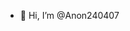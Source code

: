 - 👋 Hi, I’m @Anon240407

<!---
Anon240407/Anon240407 is a ✨ special ✨ repository because its `README.md` (this file) appears on your GitHub profile.
You can click the Preview link to take a look at your changes.
--->
